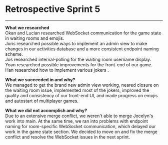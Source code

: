 # Retrospective Sprint 5

---

**What we researched** \
Okan and Lucian researched WebSocket communication for the game state in waiting rooms and emojis.\
Joris researched possible ways to implement an admin view to make changes in our activities database and 
a more consistent endpoint naming scheme.\
Jos researched interval-polling for the waiting room username display.\
Yoan researched possible improvements for the front-end of our game.\
Han researched how to implement various jokers .


**What we succeeded in and why?** \
We managed to get the brand new admin view working, neared closure on the waiting room issue,
implemented most of the jokers, improved the quality and consistency of our front-end UI, 
and made progress on emojis and autostart of multiplayer games.


**What we did not accomplish and why?** \
Due to an extensive merge conflict, we weren't able to merge Jocelyn's work into main. At the same time,
we ran into problems with endpoint naming for room-specific WebSocket communication, which delayed our 
work in the game state section. We decided to move on and fix the merge conflict and resolve the WebSocket
issues in the next sprint. 